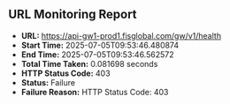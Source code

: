 ## URL Monitoring Report

- **URL:** https://api-gw1-prod1.fisglobal.com/gw/v1/health
- **Start Time:** 2025-07-05T09:53:46.480874
- **End Time:** 2025-07-05T09:53:46.562572
- **Total Time Taken:** 0.081698 seconds
- **HTTP Status Code:** 403
- **Status:** Failure
- **Failure Reason:** HTTP Status Code: 403
